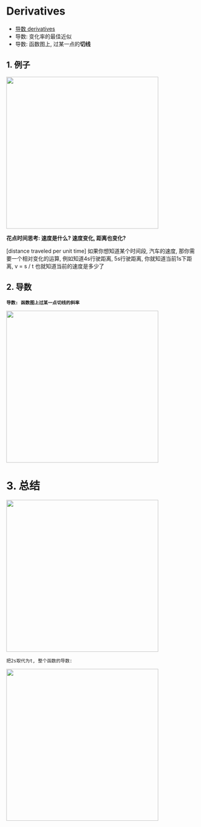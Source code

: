 # Derivatives

- [导数 derivatives](https://www.bilibili.com/video/av24325548?p=2)
- 导数: 变化率的最佳近似
- 导数: 函数图上, 过某一点的**切线**

## 1. 例子
<img src="https://user-images.githubusercontent.com/13708045/74118553-d96c1a80-4bf6-11ea-81fe-1332c097f78e.png" width=400 />

**花点时间思考: 速度是什么? 速度变化, 距离也变化?**

[distance traveled per unit time] 如果你想知道某个时间段, 汽车的速度, 那你需要一个相对变化的运算, 例如知道4s行驶距离, 5s行驶距离, 你就知道当前1s下距离, v = s / t 也就知道当前的速度是多少了

## 2. 导数
**`导数: 函数图上过某一点切线的斜率`**

<img src="https://user-images.githubusercontent.com/13708045/74126753-b00db780-4c13-11ea-8cb4-64c4795c2505.png" width=400 />

# 3. 总结

<img src="https://user-images.githubusercontent.com/13708045/74127409-8ce40780-4c15-11ea-8e83-2572ce9a005c.png" width=400 />

`把2s取代为t, 整个函数的导数:`

<img src="https://user-images.githubusercontent.com/13708045/74127494-c7e63b00-4c15-11ea-9b7e-4cdbb2950733.png" width=400 />